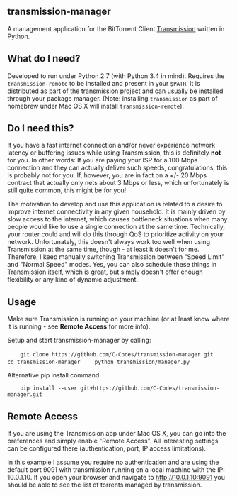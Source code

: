 ## transmission-manager

A management application for the BitTorrent Client [Transmission](http://www.transmissionbt.com/ "Transmission Homepage") written in Python.

## What do I need?

Developed to run under Python 2.7 (with Python 3.4 in mind). Requires the `transmission-remote` to be installed and present in your `$PATH`. It is distributed as part of the transmission project and can usually be installed through your package manager. (Note: installing `transmission` as part of homebrew under Mac OS X will install `transmission-remote`).

## Do I need this?

If you have a fast internet connection and/or never experience network latency or buffering issues while using Transmission, this is definitely **not** for you. In other words: If you are paying your ISP for a 100 Mbps connection and they can actually deliver such speeds, congratulations, this is probably not for you. If, however, you are in fact on a +/- 20 Mbps contract that actually only nets about 3 Mbps or less, which unfortunately is still quite common, this might be for you!

The motivation to develop and use this application is related to a desire to improve internet connectivity in any given household. It is mainly driven by slow access to the internet, which causes bottleneck situations when many people would like to use a single connection at the same time. Technically, your router could and will do this through QoS to prioritize activity on your network. Unfortunately, this doesn't always work too well when using Transmission at the same time, though - at least it doesn't for me. Therefore, I keep manually switching Transmission between "Speed Limit" and "Normal Speed" modes. Yes, you can also schedule these things in Transmission itself, which is great, but simply doesn't offer enough flexibility or any kind of dynamic adjustment.

## Usage

Make sure Transmission is running on your machine (or at least know where it is running - see **Remote Access** for more info).

Setup and start transmission-manager by calling:

`    git clone https://github.com/C-Codes/transmission-manager.git`
`    cd transmission-manager`
`    python transmission/manager.py`

Alternative pip install command:

`    pip install --user git+https://github.com/C-Codes/transmission-manager.git`

## Remote Access

If you are using the Transmission app under Mac OS X, you can go into the preferences and simply enable "Remote Access". All interesting settings can be configured there (authentication, port, IP access limitations).

In this example I assume you require no authentication and are using the default port 9091 with transmission running on a local machine with the IP: 10.0.1.10. If you open your browser and navigate to http://10.0.1.10:9091 you should be able to see the list of torrents managed by transmission.
